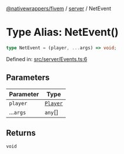 [@nativewrappers/fivem](../../README.md) / [server](../README.md) / NetEvent

# Type Alias: NetEvent()

```ts
type NetEvent = (player, ...args) => void;
```

Defined in: [src/server/Events.ts:6](https://github.com/nativewrappers/nativewrappers/blob/11c6a49b7dbba5233f7fb8c63e2382099dcf6c28/src/server/Events.ts#L6)

## Parameters

| Parameter | Type |
| ------ | ------ |
| `player` | [`Player`](../classes/Player.md) |
| ...`args` | `any`[] |

## Returns

`void`
